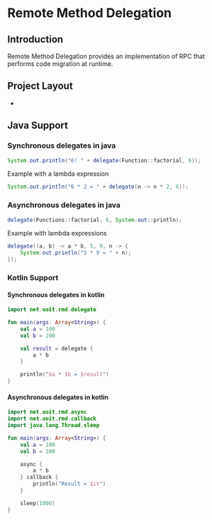 # Remote Method Delegation

## Introduction

Remote Method Delegation provides an implementation of RPC that performs
code migration at runtime.


## Project Layout

- []()

## Java Support



### Synchronous delegates in java

```java
System.out.println("6! " + delegate(Function::factorial, 6));
```

Example with a lambda expression

```java
System.out.println("6 * 2 = " + delegate(n -> n * 2, 6));
```

### Asynchronous delegates in java

```java
delegate(Functions::factorial, 6, System.out::println);
```

Example with lambda expressions

```java
delegate((a, b) -> a * b, 5, 9, n -> {
    System.out.println("5 * 9 = " + n);
});
```

### Kotlin Support


#### Synchronous delegates in kotlin
```kotlin
import net.uoit.rmd.delegate

fun main(args: Array<String>) {
    val a = 100
    val b = 200

    val result = delegate {
        a * b
    }

    println("$a * $b = $result")
}
```

#### Asynchronous delegates in kotlin

```kotlin
import net.uoit.rmd.async
import net.uoit.rmd.callback
import java.lang.Thread.sleep

fun main(args: Array<String>) {
    val a = 100
    val b = 200

    async {
        a * b
    } callback {
        println("Result = $it")
    }

    sleep(1000)
}
```

